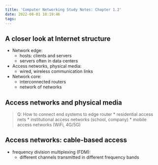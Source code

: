 ```yaml
---
title: 'Computer Networking Study Notes: Chapter 1.2'
date: 2022-08-01 18:19:46
tags:
---
```


## A closer look at Internet structure
* Network edge:
	* hosts: clients and servers
	* servers often in data centers
* Access networks, physical media:
	* wired, wireless communication links
* Network core:
	* interconnected routers
	* network of networks

## Access networks and physical media
> Q: How to connect end systems to edge router
	* residential access nets
	* institutional access networks (school, company)
	* mobile access networks (WiFi, 4G/5G)
	
## Access networks: cable-based access
* frequency division multiplexing (FDM):
	* different channels transmitted in different frequency bands